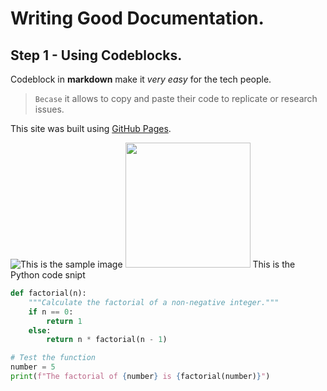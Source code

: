 # Writing Good Documentation.

## Step 1 - Using Codeblocks.

Codeblock in **markdown** make it *very easy* for the tech people.

>`Becase` it allows to copy and paste their code to replicate or research issues.

This site was built using [GitHub Pages](https://pages.github.com/).

![This is the sample image](https://github.com/wiskky/github-docs-example/assets/19255446/3281e2e1-db67-43bc-a541-2bad64293d20)
<img width="200px" src="https://github.com/wiskky/github-docs-example/assets/19255446/3281e2e1-db67-43bc-a541-2bad64293d20" />
This is the Python code snipt

```python
def factorial(n):
    """Calculate the factorial of a non-negative integer."""
    if n == 0:
        return 1
    else:
        return n * factorial(n - 1)

# Test the function
number = 5
print(f"The factorial of {number} is {factorial(number)}")

```
